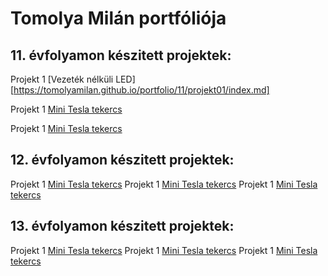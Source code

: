 # Tomolya Milán portfóliója

## 11. évfolyamon készitett projektek:

Projekt 1 [Vezeték nélküli LED][https://tomolyamilan.github.io/portfolio/11/projekt01/index.md] 

Projekt 1 [Mini Tesla tekercs](https:/) 

Projekt 1 [Mini Tesla tekercs](https:/) 
 
## 12. évfolyamon készitett projektek:

Projekt 1 [Mini Tesla tekercs](https:/)
Projekt 1 [Mini Tesla tekercs](https:/)
Projekt 1 [Mini Tesla tekercs](https:/)

## 13. évfolyamon készitett projektek:

Projekt 1 [Mini Tesla tekercs](https:/)
Projekt 1 [Mini Tesla tekercs](https:/)
Projekt 1 [Mini Tesla tekercs](https:/)

[def]: https://tomolyamilan.github.io/portfolio/11/projekt01/index.md